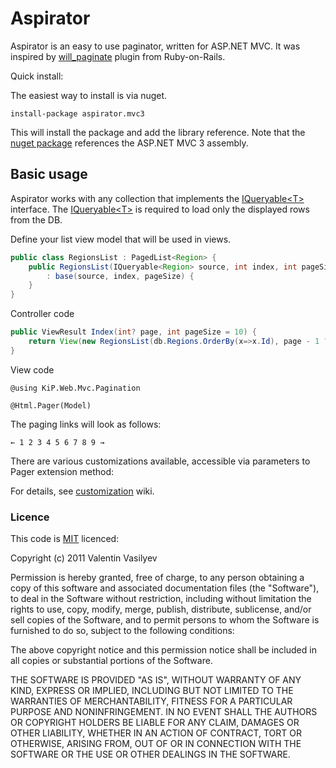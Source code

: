 # Aspirator 
Aspirator is an easy to use paginator, written for ASP.NET MVC.
It was inspired by [will_paginate] plugin from Ruby-on-Rails.

Quick install:

The easiest way to install is via nuget.

```c-sharp
install-package aspirator.mvc3
```

This will install the package and add the library reference.
Note that the [nuget package][nuget_package] references the ASP.NET MVC 3 assembly.

## Basic usage

Aspirator works with any collection that implements the [IQueryable&lt;T&gt;][iqueryable] interface.
The [IQueryable&lt;T&gt;][iqueryable] is required to load only the displayed rows from the DB.


Define your list view model that will be used in views.

``` java
public class RegionsList : PagedList<Region> {
	public RegionsList(IQueryable<Region> source, int index, int pageSize)
	    : base(source, index, pageSize) {
	}
}
```

Controller code

``` java
public ViewResult Index(int? page, int pageSize = 10) {
    return View(new RegionsList(db.Regions.OrderBy(x=>x.Id), page - 1 ?? 0, pageSize));
}
```

View code

``` c-sharp
@using KiP.Web.Mvc.Pagination
```

``` razor
@Html.Pager(Model)
```

The paging links will look as follows:

```
← 1 2 3 4 5 6 7 8 9 →
```

There are various customizations available, accessible via parameters to Pager extension method: 

For details, see [customization][wiki_customization] wiki.

### Licence

This code is [MIT][mit] licenced:

Copyright (c) 2011 Valentin Vasilyev

Permission is hereby granted, free of charge, to any person obtaining a copy of this software and associated documentation files (the "Software"), to deal in the Software without restriction, including without limitation the rights to use, copy, modify, merge, publish, distribute, sublicense, and/or sell copies of the Software, and to permit persons to whom the Software is furnished to do so, subject to the following conditions:

The above copyright notice and this permission notice shall be included in all copies or substantial portions of the Software.

THE SOFTWARE IS PROVIDED "AS IS", WITHOUT WARRANTY OF ANY KIND, EXPRESS OR IMPLIED, INCLUDING BUT NOT LIMITED TO THE WARRANTIES OF MERCHANTABILITY, FITNESS FOR A PARTICULAR PURPOSE AND NONINFRINGEMENT. IN NO EVENT SHALL THE AUTHORS OR COPYRIGHT HOLDERS BE LIABLE FOR ANY CLAIM, DAMAGES OR OTHER LIABILITY, WHETHER IN AN ACTION OF CONTRACT, TORT OR OTHERWISE, ARISING FROM, OUT OF OR IN CONNECTION WITH THE SOFTWARE OR THE USE OR OTHER DEALINGS IN THE SOFTWARE.


[nuget_package]: http://nuget.org/List/Packages/Aspirator.MVC3
[iqueryable]: http://msdn.microsoft.com/en-us/library/system.linq.iqueryable.aspx
[mit]: http://www.opensource.org/licenses/mit-license.php
[will_paginate]: https://github.com/mislav/will_paginate
[wiki_customization]: https://github.com/Valve/aspirator/wiki/Aspirator-customization